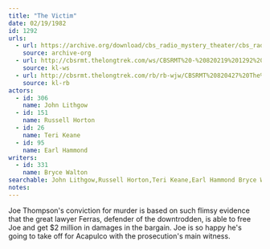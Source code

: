 ```yaml
---
title: "The Victim"
date: 02/19/1982
id: 1292
urls: 
  - url: https://archive.org/download/cbs_radio_mystery_theater/cbs_radio_mystery_theater-1251-1300.zip/cbs_radio_mystery_theater-1251-1300%2Fcbsrmt_1292_the_victim.mp3
    source: archive-org
  - url: http://cbsrmt.thelongtrek.com/ws/CBSRMT%20-%20820219%201292%20The%20Victim_ws.mp3
    source: kl-ws
  - url: http://cbsrmt.thelongtrek.com/rb/rb-wjw/CBSRMT%20820427%20The%20Victim%20(rr%20of%20820219)_wjw.mp3
    source: kl-rb
actors:  
  - id: 306
    name: John Lithgow  
  - id: 151
    name: Russell Horton  
  - id: 26
    name: Teri Keane  
  - id: 95
    name: Earl Hammond
writers:  
  - id: 331
    name: Bryce Walton
searchable: John Lithgow,Russell Horton,Teri Keane,Earl Hammond Bryce Walton
notes:  
---
```

Joe Thompson's conviction for murder is based on such flimsy evidence that the great lawyer Ferras, defender of the downtrodden, is able to free Joe and get $2 million in damages in the bargain. Joe is so happy he's going to take off for Acapulco with the prosecution's main witness.